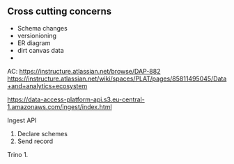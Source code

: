 ## Cross cutting concerns

- Schema changes
- versionioning
- ER diagram
- dirt canvas data
- 
AC:
https://instructure.atlassian.net/browse/DAP-882
https://instructure.atlassian.net/wiki/spaces/PLAT/pages/85811495045/Data+and+analytics+ecosystem

https://data-access-platform-api.s3.eu-central-1.amazonaws.com/ingest/index.html


Ingest API

1. Declare schemes
2. Send record

Trino 
1. 